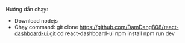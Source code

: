 Hướng dẫn chạy: 
- Download nodejs
- Chạy command:
git clone https://github.com/DamDang808/react-dashboard-ui.git
cd react-dashboard-ui
npm install
npm run dev
